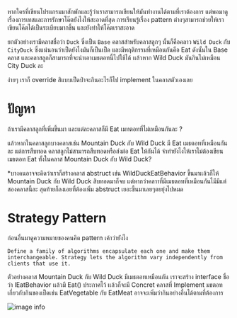 หากใครที่เขียนโปรแกรมมาสักพักและรู้ว่าเราสามารถเขียนให้มันทำงานได้ตามที่เราต้องการ แต่พอมาดูเรื่องการเทสและการรักษาโค๊ตยังไงให้สะอาดที่สุด การเรียนรู้เรื่อง pattern ต่างๆสามารถช่วยให้เราเขียนโค๊ตได้เป็นระเบียบมากขึ้น และยังทำให้โค๊ตเราสะอาด  

ยกตัวอย่างเรามีคลาสชื่อว่า `Duck` ซึ่งเป็น `Base` คลาสสำหรับคลาสลูกๆ นั้นก็คือคลาว `Wild Duck` กับ `CityDuck` ซึ่งแน่นอนว่าเป็ดยังไงมันก็เป็นเป็ด และมีพฤติกรรมที่เหมือนกันคือ Eat ดังนั้นใน Base คลาส และคลาสลูกก็สามารถที่จะนำเอาเมธตอทนี้ไปใช้ได้ เเล้วหาก Wild Duck มันกินไม่เหมือน City Duck ละ 

ง่ายๆ เราก็ override สิแบบเป็ดป่าจะกินอะไรก็ไป implement ในคลาสตัวเองเลย 

 

# ปัญหา 

ถ้าเรามีคลาสลูกที่เพิ่มขึ้นมา และแต่ละคลาสก็มี  Eat เมทตอทที่ไม่เหมือนกันละ ? 

แล้วหากในคลาสลูกบางคลาสเช่น Mountain Duck กับ Wild Duck มี Eat เมธตอทที่เหมือนกันละ แต่การสืบทอด คลาสลูกไม่สามารถสืบทอดหรือส่งต่อ  Eat ให้กันได้ จำทำยังไงให้เราไม่ต้องเขียน เมธตอท Eat ทั้งในคลาส Mountain Duck กับ Wild Duck?   

*บางคนอาจจะคิดว่าเราก็สร้างคลาส abstruct เช่น  WildDuckEatBehavior ขึ้นมาเเล้วก็ให้ Mountain Duck กับ Wild Duck สิบทอดมาก็จบ แต่หากว่าคลาาที่มีเมธตอทที่เหมือนกันไมีมีแต่สองคลาสนี้ละ สุดท้ายก็ลงเอยที่ต้องเพิ่ม abstruct เยอะขึ้นมาเลยๆตยยุ่งไปหมด 

 

# Strategy Pattern 

ก่อนอื่นมาดูความหมายของคนคิด pattern เค้าว่ายังไง 

`Define a family of algorithms encapsulate each one and make them interchangeable. Strategy lets the algorithm vary independently from clients that use it. `

ตัวอย่างคลาส Mountain Duck กับ Wild Duck มีเมธตอทเหมือนกัน เราจะสร้าง interface ชื่อว่า IEatBehavior เเล้วมี Eat() ประกาศไว้ เเล้วก็จะมี Concret คลาสที่ Implement มธตอทเกี่ยวกับกินของเป็ดเช่น
EatVegetable กับ EatMeat อาจจะเพิ่มว่ากินอย่างอื่นได้ตามที่ต้องการ


![image info](../images/better-error.jpg)

 

 

 
